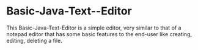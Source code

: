 # Basic-Java-Text--Editor
This Basic-Java-Text-Editor is a simple editor, very similar to that of a notepad editor that has some basic features to the end-user like creating, editing, deleting a file. 
